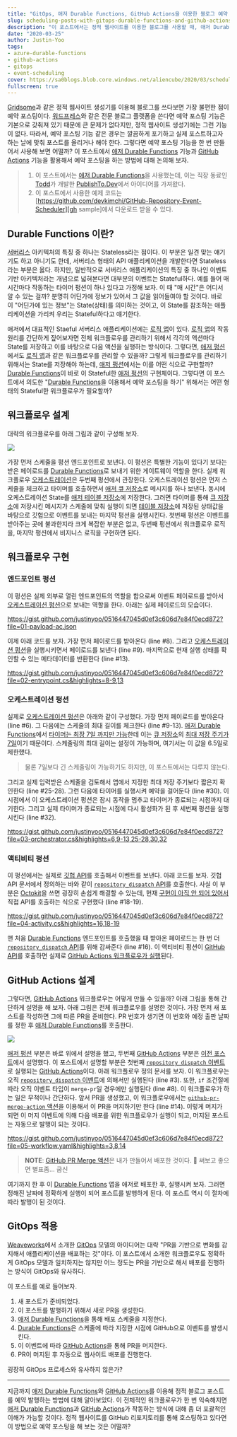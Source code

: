 ```yaml
---
title: "GitOps, 애저 Durable Functions, GitHub Actions을 이용한 블로그 예약 포스팅 구현"
slug: scheduling-posts-with-gitops-durable-functions-and-github-actions
description: "이 포스트에서는 정적 웹사이트를 이용한 블로그를 사용할 때, 애저 Durable Functions과 GitHub Actions를 이용해서 예약 포스팅을 하는 방법에 대해 알아봅니다."
date: "2020-03-25"
author: Justin-Yoo
tags:
- azure-durable-functions
- github-actions
- gitops
- event-scheduling
cover: https://sa0blogs.blob.core.windows.net/aliencube/2020/03/scheduling-posts-with-gitops-durable-functions-and-github-actions-00.png
fullscreen: true
---
```


[Gridsome][gridsome]과 같은 정적 웹사이트 생성기를 이용해 블로그를 쓰다보면 가장 불편한 점이 예약 포스팅이다. [워드프레스][wordpress]와 같은 전문 블로그 플랫폼을 쓴다면 예약 포스팅 기능은 기본으로 갖춰져 있기 때문에 큰 문제가 없다지만, 정적 웹사이트 생성기에는 그런 기능이 없다. 따라서, 예약 포스팅 기능 같은 경우는 깔끔하게 포기하고 실제 포스트하고자 하는 날에 맞춰 포스트를 올리거나 해야 한다. 그렇다면 예약 포스팅 기능을 한 번 만들어서 사용해 보면 어떨까? 이 포스트에서 [애저 Durable Functions][az func durable] 기능과 [GitHub Actions][gh actions] 기능을 활용해서 예약 포스팅을 하는 방법에 대해 논의해 보자.

> 1. 이 포스트에서는 [애저 Durable Functions][az func durable]을 사용했는데, 이는 직장 동료인 [Todd][todd]가 개발한 [PublishTo.Dev][todd publishtodev]에서 아이디어를 가져왔다.
> 2. 이 포스트에서 사용한 예제 코드는 [https://github.com/devkimchi/GitHub-Repository-Event-Scheduler][gh sample]에서 다운로드 받을 수 있다.


## Durable Functions 이란? ##

[서버리스][post serverless] 아키텍처의 특징 중 하나는 Stateless라는 점이다. 이 부분은 일견 맞는 얘기기도 하고 아니기도 한데, 서버리스 형태의 API 애플리케이션을 개발한다면 Stateless 라는 부분은 옳다. 하지만, 일반적으로 서버리스 애플리케이션의 특징 중 하나인 이벤트 기반 아키텍처라는 개념으로 넓혀본다면 대부분의 이벤트는 Stateful하다. 예를 들어 매 시간마다 작동하는 타이머 펑션이 하나 있다고 가정해 보자. 이 때 "매 시간"은 어디서 알 수 있는 걸까? 분명히 어딘가에 정보가 있어서 그 값을 읽어들여야 할 것이다. 바로 이 "어딘가에 있는 정보"는 State(상태)를 의미하는 것이고, 이 State를 참조하는 애플리케이션을 가리켜 우리는 Stateful하다고 얘기한다.

애저에서 대표적인 Staeful 서버리스 애플리케이션에는 [로직 앱][az logapp]이 있다. [로직 앱][az logapp]의 작동 원리를 간단하게 짚어보자면 전체 워크플로우를 관리하기 위해서 각각의 액션마다 State를 저장하고 이를 바탕으로 다음 액션을 실행하는 방식이다. 그렇다면, [애저 펑션][az func]에서도 [로직 앱][az logapp]과 같은 워크플로우를 관리할 수 있을까? 그렇게 워크플로우를 관리하기 위해서는 State를 저장해야 하는데, [애저 펑션][az func]에서는 이를 어떤 식으로 구현할까? [Durable Functions][az func durable]이 바로 이 Stateful한 [애저 펑션][az func]의 구현체이다. 그렇다면 이 포스트에서 의도한 "[Durable Functions][az func durable]을 이용해서 예약 포스팅을 하기" 위해서는 어떤 형태의 Stateful한 워크플로우가 필요할까?


## 워크플로우 설계 ##

대략의 워크플로우를 아래 그림과 같이 구성해 보자.

![][image-01]

가장 먼저 스케줄을 펑션 엔드포인트로 보낸다. 이 펑션은 특별한 기능이 있다기 보다는 받은 페이로드를 [Durable Functions][az func durable]로 보내기 위한 게이트웨이 역할을 한다. 실제 워크플로우 [오케스트레이션][az func durable orchestrations]은 두번째 펑션에서 관장한다. 오케스트레이션 펑션은 먼저 스케줄을 체크하고 타이머를 호출하면서 [애저 큐 저장소][az storage queue]로 메시지를 하나 보낸다. 동시에 오케스트레이션 State를 [애저 테이블 저장소][az storage table]에 저장한다. 그러면 타이머를 통해 [큐 저장소][az storage queue]에 저장시킨 메시지가 스케줄에 맞춰 실행이 되면 [테이블 저장소][az storage table]에 저장된 상태값을 바탕으로 깃헙으로 이벤트를 보내는 마지막 펑션을 실행시킨다. 첫번째 펑션은 이벤트를 받아주는 곳에 불과한지라 크게 복잡한 부분은 없고, 두번째 펑션에서 워크플로우 로직을, 마지막 펑션에서 비지니스 로직을 구현하면 된다.


## 워크플로우 구현 ##

### 엔드포인트 펑션 ###

이 펑션은 실제 외부로 열린 엔드포인트의 역할을 함으로써 이벤트 페이로드를 받아서 [오케스트레이션 펑션][az func durable orchestrations]으로 보내는 역할을 한다. 아래는 실제 페이로드의 모습이다.

https://gist.github.com/justinyoo/0516447045d0ef3c606d7e84f0ecd872?file=01-payload-ac.json

이제 아래 코드를 보자. 가장 먼저 페이로드를 받아온다 (line #8). 그리고 [오케스트레이션 펑션][az func durable orchestrations]을 실행시키면서 페이로드를 보낸다 (line #9). 마지막으로 현재 실행 상태를 확인할 수 있는 메타데이터를 반환한다 (line #13).

https://gist.github.com/justinyoo/0516447045d0ef3c606d7e84f0ecd872?file=02-entrypoint.cs&highlights=8-9,13


### 오케스트레이션 펑션 ###

실제로 [오케스트레이션 펑션][az func durable orchestrations]은 아래와 같이 구성했다. 가장 먼저 페이로드를 받아온다 (line #6). 그 다음에는 스케줄의 최대 길이를 체크한다 (line #9-13). [애저 Durable Functions][az func durable]에서 [타이머는 최장 7일 까지만 가능][az func durable timer limitations]한데 이는 [큐 저장소][az storage queue]의 [최대 저장 주기가 7일][az storage queue lifespan]이기 때문이다. 스케줄링의 최대 길이는 설정이 가능하며, 여기서는 이 값을 6.5일로 제한했다.

> 물론 7일보다 긴 스케줄링이 가능하기도 하지만, 이 포스트에서는 다루지 않는다.

그리고 실제 입력받은 스케줄을 검토해서 앱에서 지정한 최대 저장 주기보다 짧은지 확인한다 (line #25-28). 그런 다음에 타이머를 실행시켜 예약을 걸어둔다 (line #30). 이 시점에서 이 오케스트레이션 펑션은 잠시 동작을 멈추고 타이머가 종료되는 시점까지 대기한다. 그리고 실제 타이머가 종료되는 시점에 다시 활성화가 된 후 세번째 펑션을 실행시킨다 (line #32).

https://gist.github.com/justinyoo/0516447045d0ef3c606d7e84f0ecd872?file=03-orchestrator.cs&highlights=6,9-13,25-28,30,32


### 액티비티 펑션 ###

이 펑션에서는 실제로 [깃헙 API][gh api]를 호출해서 이벤트를 보낸다. 아래 코드를 보자. 깃헙 API 문서에서 정의하는 바와 같이 [`repository_dispatch` API][gh api repository dispatch]를 호출한다. 사실 이 부분은 [Octokit][octokit]을 쓰면 굉장히 손쉽게 해결할 수 있는데, 현재 [구현이 아직 안 되어 있어서][octokit issue] 직접 API를 호출하는 식으로 구현했다 (line #18-19).

https://gist.github.com/justinyoo/0516447045d0ef3c606d7e84f0ecd872?file=04-activity.cs&highlights=16,18-19

맨 처음 [Durable Functions][az func durable] 엔드포인트를 호출했을 때 받아온 페이로드는 한 번 더 [`repository_dispatch` API][gh api repository dispatch]를 위해 감싸준다 (line #16). 이 액티비티 펑션이 [GitHub API][gh api]를 호출하면 실제로 [GitHub Actions 워크플로우가 실행][gh actions repository dispatch]된다.


## GitHub Actions 설계 ##

그렇다면, [GitHub Actions][gh actions] 워크플로우는 어떻게 만들 수 있을까? 아래 그림을 통해 간단하게 설명을 해 보자. 아래 그림은 전체 워크플로우를 설명한 것이다. 가장 먼저 새 포스트를 작성하면 그에 따른 PR을 준비한다. PR 번호가 생기면 이 번호와 예정 출판 날짜를 정한 후 [애저 Durable Functions][az func durable]를 호출한다.

![][image-02]

[애저 펑션][az func] 부분은 바로 위에서 설명을 했고, 두번째 [GitHub Actions][gh actions] 부분은 [이전 포스트][post prev]에서 설명했다. 이 포스트에서 설명할 부분은 첫번째 [`repository dispatch` 이벤트][gh actions repository dispatch]로 실행되는 [GitHub Actions][gh actions]이다. 아래 워크플로우 정의 문서를 보자. 이 워크플로우는 오직 [`repository_dispatch` 이벤트][gh actions repository dispatch]에 의해서만 실행된다 (line #3). 또한, `if` 조건절에 따라 오직 이벤트 타입이 `merge-pr`일 경우에만 실행된다 (line #8). 이 워크플로우가 하는 일은 무척이나 간단하다. 앞서 PR을 생성했고, 이 워크플로우에서는 [`github-pr-merge-action` 액션][gh actions merge]을 이용해서 이 PR을 머지하기만 한다 (line #14). 이렇게 머지가 되면 이 머지 이벤트에 의해 다음 배포를 위한 워크플로우가 실행이 되고, 머지된 포스트는 자동으로 발행이 되는 것이다.

https://gist.github.com/justinyoo/0516447045d0ef3c606d7e84f0ecd872?file=05-workflow.yaml&highlights=3,8,14

> **NOTE**: [GitHub PR Merge 액션][gh actions merge]은 내가 만들어서 배포한 것이다. 🙈 써보고 좋으면 별표좀... 굽신

여기까지 한 후 이 [Durable Functions][az func durable] 앱을 애저로 배포한 후, 실행시켜 보자. 그러면 정해진 날짜에 정확하게 실행이 되어 포스트를 발행하게 된다. 이 포스트 역시 이 절차에 따라 발행이 된 것이다.


## GitOps 적용 ##

[Weaveworks][weaveworks]에서 소개한 [GitOps][weaveworks gitops] 모델의 아이디어는 대략 "PR을 기반으로 변화를 감지해서 애플리케이션을 배포하는 것"이다. 이 포스트에서 소개한 워크플로우도 정확하게 GitOps 모델과 일치하지는 않지만 어느 정도는 PR을 기반으로 해서 배포를 진행하는 방식이 GitOps와 유사하다.

이 포스트를 예로 들어보자.

1. 새 포스트가 준비되었다.
2. 이 포스트를 발행하기 위해서 새로 PR을 생성한다.
3. [애저 Durable Functions][az func durable]을 통해 배포 스케줄을 지정한다.
4. [Durable Functions][az func durable]은 스케줄에 따라 지정한 시점에 GitHub으로 이벤트를 발생시킨다.
5. 이 이벤트에 따라 [GitHub Actions][gh actions]을 통해 PR을 머지한다.
6. PR이 머지된 후 자동으로 웹사이트 배포를 진행한다.

굉장히 GitOps 프로세스와 유사하지 않은가?

---

지금까지 [애저 Durable Functions][az func durable]와 [GitHub Actions][gh actions]를 이용해 정적 블로그 포스트를 예약 발행하는 방법에 대해 알아보았다. 이 전체적인 워크플로우가 한 번 익숙해지면 [애저 Durable Functions][az func durable]과 [GitHub Actions][gh actions]가 작동하는 방식에 대해 좀 더 포괄적인 이해가 가능할 것이다. 정적 웹사이트를 GitHub 리포지토리를 통해 호스팅하고 있다면 이 방법으로 예약 포스팅을 해 보는 것은 어떨까?


[image-01]: https://sa0blogs.blob.core.windows.net/aliencube/2020/03/scheduling-posts-with-gitops-durable-functions-and-github-actions-01.png
[image-02]: https://sa0blogs.blob.core.windows.net/aliencube/2020/03/scheduling-posts-with-gitops-durable-functions-and-github-actions-02.png

[post serverless]: https://blog.aliencube.org/ko/2016/06/23/serverless-architectures/
[post prev]: https://blog.aliencube.org/ko/2020/01/03/migrating-wordpress-to-gridsome-on-netlify-through-github-actions/

[todd]: https://twitter.com/toddanglin
[todd publishtodev]: https://www.publishto.dev/

[gh sample]: https://github.com/devkimchi/GitHub-Repository-Event-Scheduler
[gh actions]: https://github.com/features/actions
[gh actions repository dispatch]: https://help.github.com/en/actions/reference/events-that-trigger-workflows#external-events-repository_dispatch
[gh actions merge]: https://github.com/marketplace/actions/github-pr-merge-generic
[gh api]: https://developer.github.com/v3/
[gh api repository dispatch]: https://developer.github.com/v3/repos/#create-a-repository-dispatch-event

[az logapp]: https://docs.microsoft.com/ko-kr/azure/logic-apps/logic-apps-overview?WT.mc_id=aliencubeorg-blog-juyoo
[az func]: https://docs.microsoft.com/ko-kr/azure/azure-functions/functions-overview?WT.mc_id=aliencubeorg-blog-juyoo
[az func durable]: https://docs.microsoft.com/ko-kr/azure/azure-functions/durable/durable-functions-overview?tabs=csharp&WT.mc_id=aliencubeorg-blog-juyoo
[az func durable orchestrations]: https://docs.microsoft.com/ko-kr/azure/azure-functions/durable/durable-functions-orchestrations?tabs=csharp&WT.mc_id=aliencubeorg-blog-juyoo
[az func durable timer limitations]: https://docs.microsoft.com/ko-kr/azure/azure-functions/durable/durable-functions-timers?tabs=csharp&WT.mc_id=aliencubeorg-blog-juyoo#timer-limitations

[az storage table]: https://docs.microsoft.com/ko-kr/azure/storage/tables/table-storage-overview?WT.mc_id=aliencubeorg-blog-juyoo
[az storage queue]: https://docs.microsoft.com/ko-kr/azure/storage/queues/storage-queues-introduction?WT.mc_id=aliencubeorg-blog-juyoo
[az storage queue lifespan]: https://github.com/Azure/azure-functions-durable-extension/issues/14

[octokit]: https://github.com/octokit/octokit.net
[octokit issue]: https://github.com/octokit/octokit.net/issues/2100

[gridsome]: https://gridsome.org/
[wordpress]: https://wordpress.org/
[devto]: https://dev.to/

[weaveworks]: https://www.weave.works/
[weaveworks gitops]: https://www.weave.works/blog/gitops-operations-by-pull-request
